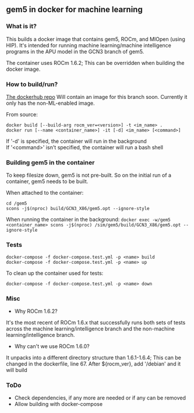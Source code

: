 ## gem5 in docker for machine learning
### What is it?
This builds a docker image that contains gem5, ROCm, and MIOpen (using HIP). It's intended for running machine learning/machine intelligence programs in the APU model in the GCN3 branch of gem5.

The container uses ROCm 1.6.2; This can be overridden when building the docker image.

### How to build/run?
[The dockerhub repo](https://cloud.docker.com/repository/registry-1.docker.io/kroarty/gem5) Will contain an image for this branch soon. Currently it only has the non-ML-enabled image.

From source:
```
docker build [--build-arg rocm_ver=<version>] -t <im_name> .
docker run [--name <container_name>] -it [-d] <im_name> [<command>]
```
If '-d' is specified, the container will run in the background \
If '\<command\>' isn't specified, the container will run a bash shell

### Building gem5 in the container

To keep filesize down, gem5 is not pre-built. So on the initial run of a container, gem5 needs to be built.

When attached to the container:
```
cd /gem5
scons -j$(nproc) build/GCN3_X86/gem5.opt --ignore-style
```
When running the container in the background:
`docker exec -w/gem5 <container_name> scons -j$(nproc) /sim/gem5/build/GCN3_X86/gem5.opt --ignore-style`

### Tests

```
docker-compose -f docker-compose.test.yml -p <name> build
docker-compose -f docker-compose.test.yml -p <name> up
```

To clean up the container used for tests:
```
docker-compose -f docker-compose.test.yml -p <name> down
```

### Misc

* Why ROCm 1.6.2?

It's the most recent of ROCm 1.6.x that successfully runs both sets of tests across the machine learning/intelligence branch and the non-machine learning/intelligence branch.
* Why can't we use ROCm 1.6.0?

It unpacks into a different directory structure than 1.6.1-1.6.4; This can be changed in the dockerfile, line 67. After ${rocm_ver}, add '/debian' and it will build

### ToDo
* Check dependencies, if any more are needed or if any can be removed
* Allow building with docker-compose
